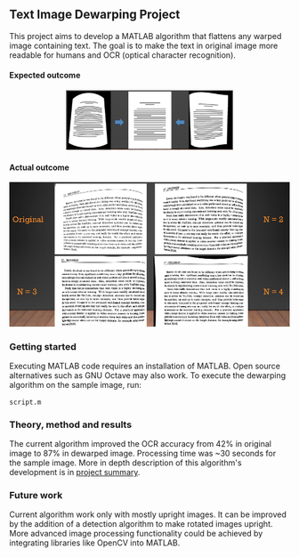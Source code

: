 ## Text Image Dewarping Project
This project aims to develop a MATLAB algorithm that flattens any warped image containing text.
The goal is to make the text in original image more readable for humans and OCR (optical character recognition).

#### Expected outcome
<p align="center">
  <img src="target.png" width="300">
</p>

#### Actual outcome
<p align="center">
  <img src="actual.png" width="600">
</p>

### Getting started
Executing MATLAB code requires an installation of MATLAB. Open source alternatives such as GNU Octave may also work.
To execute the dewarping algorithm on the sample image, run: 
```
script.m
```

### Theory, method and results
The current algorithm improved the OCR accuracy from 42% in original image to 87% in dewarped image. Processing time was ~30 seconds for the sample image.
More in depth description of this algorithm's development is in [project summary](https://github.com/blitz555/image_dewarping_project/blob/master/Dewarp_project_presentation.pdf).

### Future work
Current algorithm work only with mostly upright images.
It can be improved by the addition of a detection algorithm to make rotated images upright.
More advanced image processing functionality could be achieved by integrating libraries like OpenCV into MATLAB.